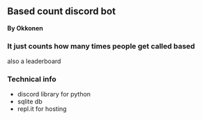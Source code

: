 ## Based count discord bot
**By Okkonen**
### It just counts how many times people get called based
also a leaderboard
### Technical info
- discord library for python
- sqlite db
- repl.it for hosting
